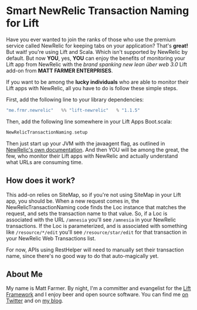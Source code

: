# Smart NewRelic Transaction Naming for Lift

Have you ever wanted to join the ranks of those who use the premium service called NewRelic for keeping tabs on your
application? That's **great!** But wait! you're using Lift and Scala. Which isn't supported by NewRelic by default.
But now **YOU**, yes, **YOU** can enjoy the benefits of monitoring your Lift app from NewRelic with the *brand
spanking new lean über web 3.0* Lift add-on from **MATT FARMER ENTERPRISES**.

If you want to be among the **lucky individuals** who are able to monitor their Lift apps with NewRelic, all you
have to do is follow these simple steps.

First, add the following line to your library dependencies:

```scala
"me.frmr.newrelic"   %% "lift-newrelic"   % "1.1.5"
```

Then, add the following line somewhere in your Lift Apps Boot.scala:

```scala
NewRelicTransactionNaming.setup
```

Then just start up your JVM with the javaagent flag, as outlined in
[NewRelic's own documentation](https://newrelic.com/docs/java/java-agent-installation). And then YOU will be
among the great, the few, who monitor their Lift apps with NewRelic and actually understand what URLs are
consuming time.

## How does it work?

This add-on relies on SiteMap, so if you're not using SiteMap in your Lift app, you should be. When a new request comes
in, the NewRelicTransactionNaming code finds the Loc instance that matches the request, and sets the transaction name
to that value. So, if a Loc is associated with the URL `/amnesia` you'll see `/amnesia` in your NewRelic transactions.
If the Loc is parameterized, and is associated with something like `/resource/*/edit` you'll see `/resource/star/edit`
for that transaction in your NewRelic Web Transactions list.

For now, APIs using RestHelper will need to manually set their transaction name, since there's no good way to do that
auto-magically yet.

## About Me

My name is Matt Farmer. By night, I'm a committer and evangelist for the [Lift Framework](http://github.com/lift/framework)
and I enjoy beer and open source software. You can find me [on Twitter](https://twitter.com/farmdawgnation)
and on [my blog](https://farmdawgnation.com).
